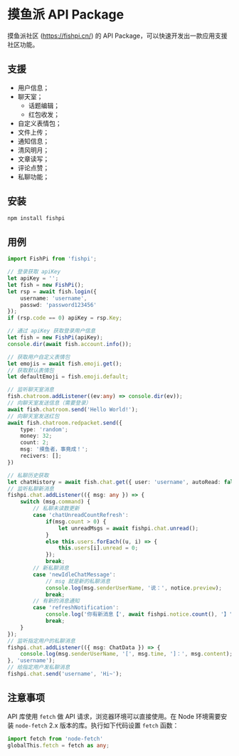 # 摸鱼派 API Package
摸鱼派社区 (https://fishpi.cn/) 的 API Package，可以快速开发出一款应用支援社区功能。

## 支援
- 用户信息；
- 聊天室；
  - 话题编辑；
  - 红包收发；
- 自定义表情包；
- 文件上传；
- 通知信息；
- 清风明月；
- 文章读写；
- 评论点赞；
- 私聊功能；

## 安装

```bash
npm install fishpi
```

## 用例

```ts
import FishPi from 'fishpi';

// 登录获取 apiKey
let apiKey = '';
let fish = new FishPi();
let rsp = await fish.login({ 
    username: 'username', 
    passwd: 'password123456' 
});
if (rsp.code == 0) apiKey = rsp.Key;

// 通过 apiKey 获取登录用户信息
let fish = new FishPi(apiKey);
console.dir(await fish.account.info());

// 获取用户自定义表情包
let emojis = await fish.emoji.get();
// 获取默认表情包
let defaultEmoji = fish.emoji.default;

// 监听聊天室消息
fish.chatroom.addListener((ev:any) => console.dir(ev));
// 向聊天室发送信息（需要登录）
await fish.chatroom.send('Hello World!');
// 向聊天室发送红包
await fish.chatroom.redpacket.send({
    type: 'random';
    money: 32;
    count: 2;
    msg: '摸鱼者，事竟成！';
    recivers: [];
})

// 私聊历史获取
let chatHistory = await fish.chat.get({ user: 'username', autoRead: false })
// 监听私聊新消息
fishpi.chat.addListener(({ msg: any }) => {
    switch (msg.command) {
        // 私聊未读数更新
        case 'chatUnreadCountRefresh':
            if(msg.count > 0) {
                let unreadMsgs = await fishpi.chat.unread();
            }
            else this.users.forEach((u, i) => {
                this.users[i].unread = 0;
            });
            break;
        // 新私聊消息
        case 'newIdleChatMessage':
            // msg 就是新的私聊消息
            console.log(msg.senderUserName, '说：', notice.preview);
            break;
        // 有新的消息通知
        case 'refreshNotification':
            console.log('你有新消息【', await fishpi.notice.count(), '】')
            break;
    }
});
// 监听指定用户的私聊消息
fishpi.chat.addListener(({ msg: ChatData }) => {
    console.log(msg.senderUserName, '[', msg.time, ']：', msg.content);
}, 'username');
// 给指定用户发私聊消息
fishpi.chat.send('username', 'Hi~');
```

## 注意事项

API 库使用 `fetch` 做 API 请求，浏览器环境可以直接使用。在 Node 环境需要安装 `node-fetch` 2.x 版本的库。执行如下代码设置 `fetch` 函数：
```typescript
import fetch from 'node-fetch'
globalThis.fetch = fetch as any;
```